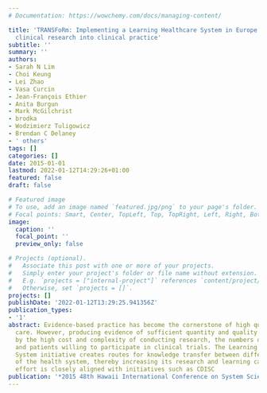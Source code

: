 ```yaml
---
# Documentation: https://wowchemy.com/docs/managing-content/

title: 'TRANSFoRm: Implementing a Learning Healthcare System in Europe through embedding
  clinical research into clinical practice'
subtitle: ''
summary: ''
authors:
- Sarah N Lim
- Choi Keung
- Lei Zhao
- Vasa Curcin
- Jean-François Ethier
- Anita Burgun
- Mark McGilchrist
- brodka
- Wodzimierz Tuligowicz
- Brendan C Delaney
- ' others'
tags: []
categories: []
date: 2015-01-01
lastmod: 2022-01-12T14:29:26+01:00
featured: false
draft: false

# Featured image
# To use, add an image named `featured.jpg/png` to your page's folder.
# Focal points: Smart, Center, TopLeft, Top, TopRight, Left, Right, BottomLeft, Bottom, BottomRight.
image:
  caption: ''
  focal_point: ''
  preview_only: false

# Projects (optional).
#   Associate this post with one or more of your projects.
#   Simply enter your project's folder or file name without extension.
#   E.g. `projects = ["internal-project"]` references `content/project/deep-learning/index.md`.
#   Otherwise, set `projects = []`.
projects: []
publishDate: '2022-01-12T13:29:25.941356Z'
publication_types:
- '1'
abstract: Evidence-based practice has become the cornerstone of high quality clinical
  care. However, producing evidence of sufficient quantity and quality is hampered
  by the high cost and complexity of conducting research, the numbers of clinicians
  and patients willing to participate in clinical trials. The Learning Healthcare
  System initiative creates routes for knowledge transfer between different parts
  of the health system, thereby increasing its research and learning capacity. This
  effort is closely aligned with initiatives such as CDISC
publication: '*2015 48th Hawaii International Conference on System Sciences*'
---
```

